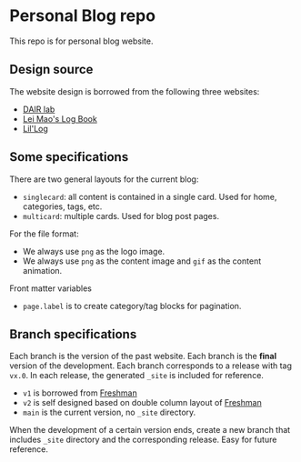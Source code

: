 # Personal Blog repo

This repo is for personal blog website. 

## Design source
The website design is borrowed from the following three websites:
- [DAIR lab](https://dair.seas.upenn.edu/)
- [Lei Mao's Log Book](https://leimao.github.io/)
- [Lil'Log](https://lilianweng.github.io/) 

## Some specifications
There are two general layouts for the current blog:
- `singlecard`: all content is contained in a single card. Used for home, categories, tags, etc.
- `multicard`: multiple cards. Used for blog post pages.

For the file format:
- We always use `png` as the logo image.
- We always use `png` as the content image and `gif` as the content animation.

Front matter variables
- `page.label` is to create category/tag blocks for pagination.

## Branch specifications
Each branch is the version of the past website. Each branch is the **final** version of the development. Each branch corresponds to a release with tag `vx.0`. In each release, the generated `_site` is included for reference.
- `v1` is borrowed from [Freshman](https://github.com/yulijia/freshman)
- `v2` is self designed based on double column layout of [Freshman](https://github.com/yulijia/freshman)
- `main` is the current version, no `_site` directory.

When the development of a certain version ends, create a new branch that includes `_site` directory and the corresponding release. Easy for future reference. 